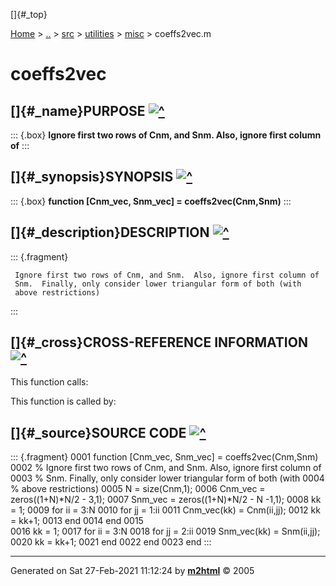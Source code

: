 []{#_top}

<div>

[Home](../../../../index.html) \> [..](#) \> [src](#) \> [utilities](#)
\> [misc](index.html) \> coeffs2vec.m

</div>

# coeffs2vec

## []{#_name}PURPOSE [![\^](../../../../up.png)](#_top)

::: {.box}
**Ignore first two rows of Cnm, and Snm. Also, ignore first column of**
:::

## []{#_synopsis}SYNOPSIS [![\^](../../../../up.png)](#_top)

::: {.box}
**function \[Cnm_vec, Snm_vec\] = coeffs2vec(Cnm,Snm)**
:::

## []{#_description}DESCRIPTION [![\^](../../../../up.png)](#_top)

::: {.fragment}
``` {.comment}
 Ignore first two rows of Cnm, and Snm.  Also, ignore first column of
 Snm.  Finally, only consider lower triangular form of both (with
 above restrictions)
```
:::

## []{#_cross}CROSS-REFERENCE INFORMATION [![\^](../../../../up.png)](#_top)

This function calls:

This function is called by:

## []{#_source}SOURCE CODE [![\^](../../../../up.png)](#_top)

::: {.fragment}
    0001 function [Cnm_vec, Snm_vec] = coeffs2vec(Cnm,Snm)
    0002     % Ignore first two rows of Cnm, and Snm.  Also, ignore first column of
    0003     % Snm.  Finally, only consider lower triangular form of both (with
    0004     % above restrictions)
    0005     N = size(Cnm,1);
    0006     Cnm_vec = zeros((1+N)*N/2 - 3,1);
    0007     Snm_vec = zeros((1+N)*N/2 - N -1,1);
    0008     kk = 1;
    0009     for ii = 3:N
    0010        for jj = 1:ii
    0011           Cnm_vec(kk) = Cnm(ii,jj); 
    0012           kk = kk+1;
    0013        end
    0014     end
    0015     
    0016     kk = 1;
    0017     for ii = 3:N
    0018         for jj = 2:ii
    0019             Snm_vec(kk) = Snm(ii,jj);
    0020             kk = kk+1;
    0021         end
    0022     end
    0023 end
:::

------------------------------------------------------------------------

Generated on Sat 27-Feb-2021 11:12:24 by
**[m2html](http://www.artefact.tk/software/matlab/m2html/ "Matlab Documentation in HTML")**
© 2005
